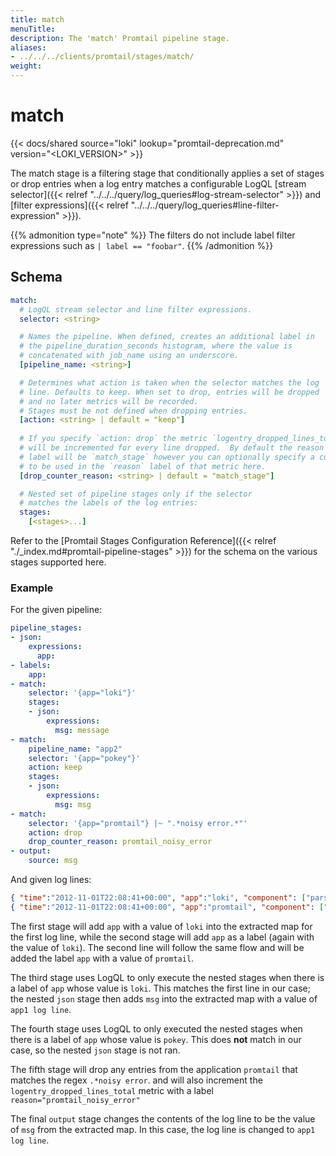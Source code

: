 ```yaml
---
title: match
menuTitle:  
description: The 'match' Promtail pipeline stage. 
aliases: 
- ../../../clients/promtail/stages/match/
weight:  
---
```


# match

{{< docs/shared source="loki" lookup="promtail-deprecation.md" version="<LOKI_VERSION>" >}}

The match stage is a filtering stage that conditionally applies a set of stages
or drop entries when a log entry matches a configurable LogQL
[stream selector]({{< relref "../../../query/log_queries#log-stream-selector" >}}) and
[filter expressions]({{< relref "../../../query/log_queries#line-filter-expression" >}}).

{{% admonition type="note" %}}
The filters do not include label filter expressions such as `| label == "foobar"`.
{{% /admonition %}}

## Schema

```yaml
match:
  # LogQL stream selector and line filter expressions.
  selector: <string>

  # Names the pipeline. When defined, creates an additional label in
  # the pipeline_duration_seconds histogram, where the value is
  # concatenated with job_name using an underscore.
  [pipeline_name: <string>]

  # Determines what action is taken when the selector matches the log
  # line. Defaults to keep. When set to drop, entries will be dropped
  # and no later metrics will be recorded.
  # Stages must be not defined when dropping entries.
  [action: <string> | default = "keep"]
  
  # If you specify `action: drop` the metric `logentry_dropped_lines_total` 
  # will be incremented for every line dropped.  By default the reason
  # label will be `match_stage` however you can optionally specify a custom value 
  # to be used in the `reason` label of that metric here.
  [drop_counter_reason: <string> | default = "match_stage"]

  # Nested set of pipeline stages only if the selector
  # matches the labels of the log entries:
  stages:
    [<stages>...]
```

Refer to the [Promtail Stages Configuration Reference]({{< relref "./_index.md#promtail-pipeline-stages" >}}) for the
schema on the various stages supported here.

### Example

For the given pipeline:

```yaml
pipeline_stages:
- json:
    expressions:
      app:
- labels:
    app:
- match:
    selector: '{app="loki"}'
    stages:
    - json:
        expressions:
          msg: message
- match:
    pipeline_name: "app2"
    selector: '{app="pokey"}'
    action: keep
    stages:
    - json:
        expressions:
          msg: msg
- match:
    selector: '{app="promtail"} |~ ".*noisy error.*"'
    action: drop
    drop_counter_reason: promtail_noisy_error
- output:
    source: msg
```

And given log lines:

```json
{ "time":"2012-11-01T22:08:41+00:00", "app":"loki", "component": ["parser","type"], "level" : "WARN", "message" : "app1 log line" }
{ "time":"2012-11-01T22:08:41+00:00", "app":"promtail", "component": ["parser","type"], "level" : "ERROR", "message" : "foo noisy error" }
```

The first stage will add `app` with a value of `loki` into the extracted map for the first log line,
while the second stage will add `app` as a label (again with the value of `loki`).
The second line will follow the same flow and will be added the label `app` with a value of `promtail`.

The third stage uses LogQL to only execute the nested stages when there is a
label of `app` whose value is `loki`. This matches the first line in our case; the nested
`json` stage then adds `msg` into the extracted map with a value of `app1 log
line`.

The fourth stage uses LogQL to only executed the nested stages when there is a
label of `app` whose value is `pokey`. This does **not** match in our case, so
the nested `json` stage is not ran.

The fifth stage will drop any entries from the application `promtail` that matches
the regex `.*noisy error`. and will also increment the `logentry_dropped_lines_total` 
metric with a label `reason="promtail_noisy_error"`

The final `output` stage changes the contents of the log line to be the value of
`msg` from the extracted map. In this case, the log line is changed to `app1 log
line`.

